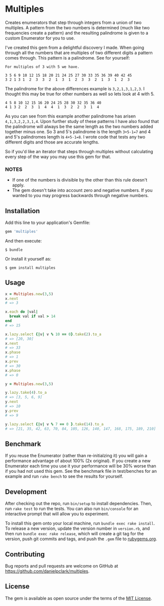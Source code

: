 # Multiples

Creates enumerators that step through integers from a union of two multiples.
A pattern from the two numbers is determined (much like two frequencies create
a pattern) and the resulting palindrome is given to a custom Enumerator for you
to use.

I've created this gem from a delightful discovery I made.  When going through all
the numbers that are multiples of two different digits a pattern comes through.
This pattern is a palindrome.  See for yourself:

```
For multiples of 3 with 5 we have.

3 5 6 9 10 12 15 18 20 21 24 25 27 30 33 35 36 39 40 42 45
3 2 1 3 1  2  3  3  2  1  3  1  2  3  3  2  1  3  1  2  3
```

The palindrome for the above differences example is `3,2,1,3,1,2,3`.  I thought this
may be true for other numbers as well so lets look at 4 with 5.

```
4 5 8 10 12 15 16 20 24 25 28 30 32 35 36 40
4 1 3 2  2  3  1  4  4  1  3  2  2  3  1  4
```

As you can see from this example another palindrome has arisen `4,1,3,2,2,3,1,4`. Upon
further study of these patterns I have also found that the palindrome will always be the
same length as the two numbers added together minus one.  So 3 and 5's palindrome is the
length `3+5-1=7` and 4 and 5's palindromes length is `4+5-1=8`.  I wrote code that tests
any two different digits and those are accurate lengths.

So if you'd like an iterator that steps through multiples without calculating every step
of the way you may use this gem for that.

### NOTES

* If one of the numbers is divisible by the other than this rule doesn't apply.
* The gem doesn't take into account zero and negative numbers.  If you wanted to you may progress backwards through negative numbers.

## Installation

Add this line to your application's Gemfile:

```ruby
gem 'multiples'
```

And then execute:

    $ bundle

Or install it yourself as:

    $ gem install multiples

## Usage

```ruby
x = Multiples.new(3,5)
x.next
# => 3

x.each do |val|
  break val if val > 14
end
# => 15

x.lazy.select {|v| v % 10 == 0}.take(2).to_a
# => [20, 30]
x.next
# => 33 
x.phase
# => 1
x.prev
# => 30
x.phase
# => 0

y = Multiples.new(3,5)

y.lazy.take(4).to_a
# => [3, 5, 6, 9] 
y.next
# => 10 
y.prev
# => 9 

y.lazy.select {|v| v % 7 == 0 }.take(14).to_a
# => [21, 35, 42, 63, 70, 84, 105, 126, 140, 147, 168, 175, 189, 210]
```

## Benchmark

If you reuse the Enumerator (rather than re-initialzing it) you will gain a
performance advantage of about 100% (2x original).  If you create a new Enumerator each time
you use it your performance will be 30% worse than if you had not used this gem.
See the benchmark file in test/benches for an example and run `rake bench` to see
the results for yourself.

## Development

After checking out the repo, run `bin/setup` to install dependencies. Then, run `rake test` to run the tests. You can also run `bin/console` for an interactive prompt that will allow you to experiment.

To install this gem onto your local machine, run `bundle exec rake install`. To release a new version, update the version number in `version.rb`, and then run `bundle exec rake release`, which will create a git tag for the version, push git commits and tags, and push the `.gem` file to [rubygems.org](https://rubygems.org).

## Contributing

Bug reports and pull requests are welcome on GitHub at https://github.com/danielpclark/multiples.


## License

The gem is available as open source under the terms of the [MIT License](http://opensource.org/licenses/MIT).

